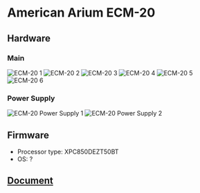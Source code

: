 # American Arium ECM-20
## Hardware
### Main
![ECM-20 1](./ECM-20/ECM-20_1.jpg)
![ECM-20 2](./ECM-20/ECM-20_2.jpg)
![ECM-20 3](./ECM-20/ECM-20_3.jpg)
![ECM-20 4](./ECM-20/ECM-20_4.jpg)
![ECM-20 5](./ECM-20/ECM-20_5.jpg)
![ECM-20 6](./ECM-20/ECM-20_6.jpg)
### Power Supply
![ECM-20 Power Supply 1](./ECM-S2/ECM-S2_PS.jpg)
![ECM-20 Power Supply 2](./ECM-S2/ECM-S2_PS2.jpg)
## Firmware
* Processor type: XPC850DEZT50BT
* OS: ?
## [Document](./ECM-20/Document)